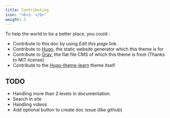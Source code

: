 ```yaml
---
title: Contributing
icon: "<b>3. </b>"
weight: 3
---
```


To help the world to be a better place, you could :

- Contribute to this doc by using *Edit this page* link.
- Contribute to [Hugo](https://gohugo.io/), the static website generator which this theme is for
- Contribute to [Grav](https://getgrav.org/), the flat file CMS of which this theme is from (Thanks to MIT license)
- Contribute to the [Hugo-theme-learn](https://github.com/matcornic/hugo-theme-learn) theme itself

## TODO

- Handling more than 2 levels in documentation.
- Search in site
- Handling videos
- Add optional button to create doc issue (like github)
